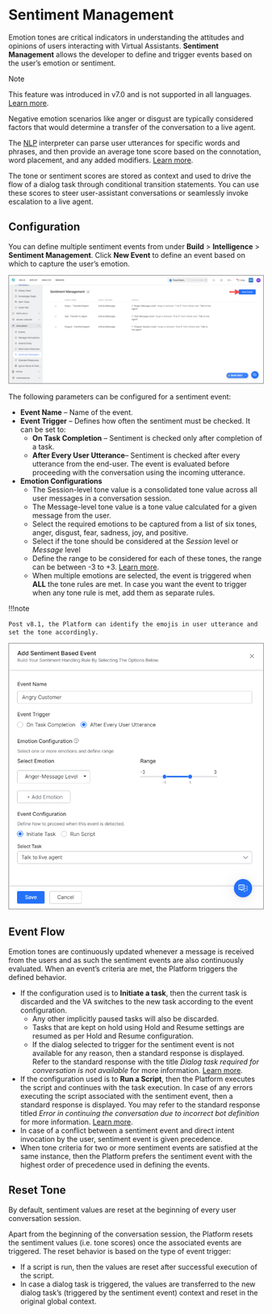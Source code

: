 # Sentiment Management

Emotion tones are critical indicators in understanding the attitudes and opinions of users interacting with Virtual Assistants. **Sentiment Management** allows the developer to define and trigger events based on the user’s emotion or sentiment.

<div class="admonition note">
<p class="admonition-title">Note</p>
<p>This feature was introduced in v7.0 and is not supported in all languages. <a href="https://docsinternal-kore.github.io/docs/xo/app-settings/language-management/multi-lingual-bot-behavior/" target="_blank">Learn more</a>.</p>
</div>

Negative emotion scenarios like anger or disgust are typically considered factors that would determine a transfer of the conversation to a live agent.

The <a href="https://docsinternal-kore.github.io/docs/xo/automation/natural-language/nlp-introduction/" target="_blank">NLP</a> interpreter can parse user utterances for specific words and phrases, and then provide an average tone score based on the connotation, word placement, and any added modifiers. <a href="https://developer.kore.ai/docs/bots/advanced-topics/working-with-tone-processing/" target="_blank">Learn more</a>.

The tone or sentiment scores are stored as context and used to drive the flow of a dialog task through conditional transition statements. You can use these scores to steer user-assistant conversations or seamlessly invoke escalation to a live agent.

## Configuration

You can define multiple sentiment events from under **Build** > **Intelligence** > **Sentiment Management**. Click **New Event** to define an event based on which to capture the user’s emotion.

<img src="../sentiment-management/images/new-event.png" alt="new event" title="new event" style="border: 1px solid gray; zoom:75%;">

The following parameters can be configured for a sentiment event:

* **Event Name** – Name of the event.
* **Event Trigger** – Defines how often the sentiment must be checked. It can be set to:
    * **On Task Completion** – Sentiment is checked only after completion of a task.
    * **After Every User Utterance**– Sentiment is checked after every utterance from the end-user. The event is evaluated before proceeding with the conversation using the incoming utterance.
* **Emotion Configurations**
    * The Session-level tone value is a consolidated tone value across all user messages in a conversation session.
    * The Message-level tone value is a tone value calculated for a given message from the user.
    * Select the required emotions to be captured from a list of six tones, anger, disgust, fear, sadness, joy, and positive.
    * Select if the tone should be considered at the _Session_ level or _Message_ level
    * Define the range to be considered for each of these tones, the range can be between -3 to +3. <a href="https://developer.kore.ai/docs/bots/advanced-topics/working-with-tone-processing/" target="_blank">Learn more</a>.
    * When multiple emotions are selected, the event is triggered when **ALL** the tone rules are met. In case you want the event to trigger when any tone rule is met, add them as separate rules.

!!!note

    Post v8.1, the Platform can identify the emojis in user utterance and set the tone accordingly.

<img src="../sentiment-management/images/add-sentiment-based-event.png" alt="add sentiment based event" title="add sentiment based event" style="border: 1px solid gray; zoom:75%;">

## Event Flow

Emotion tones are continuously updated whenever a message is received from the users and as such the sentiment events are also continuously evaluated. When an event’s criteria are met, the Platform triggers the defined behavior.

* If the configuration used is to **Initiate a task**, then the current task is discarded and the VA switches to the new task according to the event configuration.
    * Any other implicitly paused tasks will also be discarded.
    * Tasks that are kept on hold using Hold and Resume settings are resumed as per Hold and Resume configuration.
    * If the dialog selected to trigger for the sentiment event is not available for any reason, then a standard response is displayed. Refer to the standard response with the title _Dialog task required for conversation is not available_ for more information. <a href="https://docsinternal-kore.github.io/docs/xo/automation/intelligence/conversation-management/standard-responses/" target="_blank">Learn more</a>.
* If the configuration used is to **Run a Script**, then the Platform executes the script and continues with the task execution. In case of any errors executing the script associated with the sentiment event, then a standard response is displayed. You may refer to the standard response titled _Error in continuing the conversation due to incorrect bot definition_ for more information. <a href="https://docsinternal-kore.github.io/docs/xo/automation/intelligence/conversation-management/standard-responses/" target="_blank">Learn more</a>.
* In case of a conflict between a sentiment event and direct intent invocation by the user, sentiment event is given precedence.
* When tone criteria for two or more sentiment events are satisfied at the same instance, then the Platform prefers the sentiment event with the highest order of precedence used in defining the events.

## Reset Tone

By default, sentiment values are reset at the beginning of every user conversation session.

Apart from the beginning of the conversation session, the Platform resets the sentiment values (i.e. tone scores) once the associated events are triggered. The reset behavior is based on the type of event trigger:

* If a script is run, then the values are reset after successful execution of the script.
* In case a dialog task is triggered, the values are transferred to the new dialog task’s (triggered by the sentiment event) context and reset in the original global context.